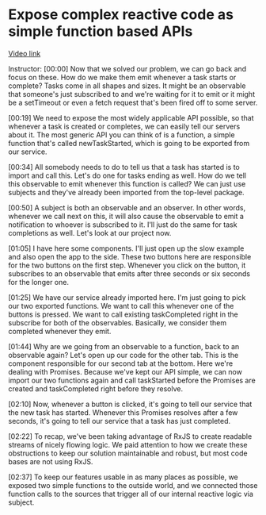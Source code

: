 # Expose complex reactive code as simple function based APIs

[Video link](https://www.egghead.io/lessons/egghead-expose-complex-reactive-code-as-simple-function-based-apis)

Instructor: [00:00] Now that we solved our problem, we can go back and focus on these. How do we make them emit whenever a task starts or complete? Tasks come in all shapes and sizes. It might be an observable that someone's just subscribed to and we're waiting for it to emit or it might be a setTimeout or even a fetch request that's been fired off to some server.

[00:19] We need to expose the most widely applicable API possible, so that whenever a task is created or completes, we can easily tell our servers about it. The most generic API you can think of is a function, a simple function that's called newTaskStarted, which is going to be exported from our service.

[00:34] All somebody needs to do to tell us that a task has started is to import and call this. Let's do one for tasks ending as well. How do we tell this observable to emit whenever this function is called? We can just use subjects and they've already been imported from the top-level package.

[00:50] A subject is both an observable and an observer. In other words, whenever we call next on this, it will also cause the observable to emit a notification to whoever is subscribed to it. I'll just do the same for task completions as well. Let's look at our project now.

[01:05] I have here some components. I'll just open up the slow example and also open the app to the side. These two buttons here are responsible for the two buttons on the first step. Whenever you click on the button, it subscribes to an observable that emits after three seconds or six seconds for the longer one.

[01:25] We have our service already imported here. I'm just going to pick our two exported functions. We want to call this whenever one of the buttons is pressed. We want to call existing taskCompleted right in the subscribe for both of the observables. Basically, we consider them completed whenever they emit.

[01:44] Why are we going from an observable to a function, back to an observable again? Let's open up our code for the other tab. This is the component responsible for our second tab at the bottom. Here we're dealing with Promises. Because we've kept our API simple, we can now import our two functions again and call taskStarted before the Promises are created and taskCompleted right before they resolve.

[02:10] Now, whenever a button is clicked, it's going to tell our service that the new task has started. Whenever this Promises resolves after a few seconds, it's going to tell our service that a task has just completed.

[02:22] To recap, we've been taking advantage of RxJS to create readable streams of nicely flowing logic. We paid attention to how we create these obstructions to keep our solution maintainable and robust, but most code bases are not using RxJS.

[02:37] To keep our features usable in as many places as possible, we exposed two simple functions to the outside world, and we connected those function calls to the sources that trigger all of our internal reactive logic via subject.
